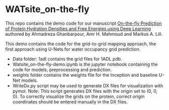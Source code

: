 # WATsite_on-the-fly

This repo contains the demo code for our manuscript [On-the-fly Prediction of Protein Hydration Densities and Free Energies using Deep Learning](https://arxiv.org/abs/2001.02201) authored by Ahmadreza Ghanbarpour, Amr H. Mahmoud and Markus A. Lill. 

This demo contains the code for the grid-to-grid mapping approach, the first approach using U-Nets for water occupancy grid prediction.

- Data folder: 1adl contains the grid files for 1ADL pdb.
- Watsite_on-the-fly-demo.ipynb is the jupyter notebook containing the code for models, preprocessing and prediction.
- weights folder contains the weights file for the Inception and baseline U-Net models.
- WriteDx.py script may be used to generate DX files for visualization with pymol. Note: This script generates DX files with the origin set to (0, 0, 0). To correctly visualize the grids on the protein, correct origin coordinates should be entered manually in the DX files.
